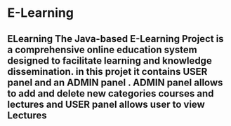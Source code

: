 # E-Learning
## ELearning The Java-based E-Learning Project is a comprehensive online education system designed to facilitate learning and knowledge dissemination. in this projet it contains USER panel and an ADMIN panel . ADMIN panel allows to add and delete new categories courses and lectures and USER panel allows user to view Lectures
